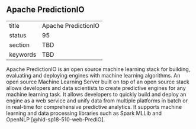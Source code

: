 ## Apache PredictionIO


|          |                     |
| -------- | ------------------- |
| title    | Apache PredictionIO |
| status   | 95                  |
| section  | TBD                 |
| keywords | TBD                 |



Apache PredictionIO is an open source machine learning stack for
building, evaluating and deploying engines with machine learning
algorithms. An open source Machine Learning Server built on top of an
open source stack allows developers and data scientists to create
predictive engines for any machine learning task. It allows developers
to quickly build and deploy an engine as a web service and unify data
from multiple platforms in batch or in real-time for comprehensive
predictive analytics. It supports machine learning and data processing
libraries such as Spark MLLib and OpenNLP [@hid-sp18-510-web-PredIO].
